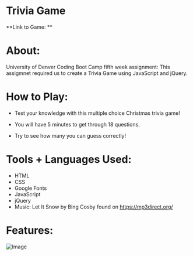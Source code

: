 # Trivia Game
**Link to Game: **

# About:
University of Denver Coding Boot Camp fifth week assignment: This assigmnet required us to create a Trivia Game using JavaScript and jQuery.

# How to Play:
- Test your knowledge with this multiple choice Christmas trivia game!

- You will have 5 minutes to get through 18 questions.

- Try to see how many you can guess correctly!

# Tools + Languages Used:
* HTML
* CSS
* Google Fonts
* JavaScript
* jQuery
* Music: Let It Snow by Bing Cosby found on https://mp3direct.org/

# Features:
![Image](assets/images/page.png)